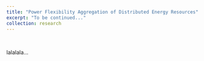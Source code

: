 ```yaml
---
title: "Power Flexibility Aggregation of Distributed Energy Resources"
excerpt: "To be continued..."
collection: research
---
```

<p>&nbsp;</p>

lalalala...
